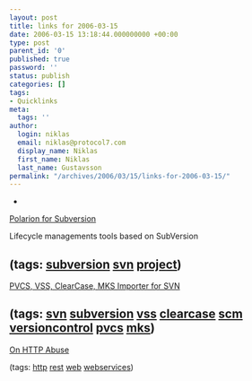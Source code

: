 ```yaml
---
layout: post
title: links for 2006-03-15
date: 2006-03-15 13:18:44.000000000 +00:00
type: post
parent_id: '0'
published: true
password: ''
status: publish
categories: []
tags:
- Quicklinks
meta:
  tags: ''
author:
  login: niklas
  email: niklas@protocol7.com
  display_name: Niklas
  first_name: Niklas
  last_name: Gustavsson
permalink: "/archives/2006/03/15/links-for-2006-03-15/"
---
```

- 
[Polarion for Subversion](http://www.polarion.com/subv/index.php)

Lifecycle managements tools based on SubVersion

(tags: [subversion](http://del.icio.us/protocol7/subversion) [svn](http://del.icio.us/protocol7/svn) [project](http://del.icio.us/protocol7/project))
- 
[PVCS, VSS, ClearCase, MKS Importer for SVN](http://www.polarion.org/p_svnimporter.php)

(tags: [svn](http://del.icio.us/protocol7/svn) [subversion](http://del.icio.us/protocol7/subversion) [vss](http://del.icio.us/protocol7/vss) [clearcase](http://del.icio.us/protocol7/clearcase) [scm](http://del.icio.us/protocol7/scm) [versioncontrol](http://del.icio.us/protocol7/versioncontrol) [pvcs](http://del.icio.us/protocol7/pvcs) [mks](http://del.icio.us/protocol7/mks))
- 
[On HTTP Abuse](http://naeblis.cx/rtomayko/2005/04/22/on-http-abuse)

(tags: [http](http://del.icio.us/protocol7/http) [rest](http://del.icio.us/protocol7/rest) [web](http://del.icio.us/protocol7/web) [webservices](http://del.icio.us/protocol7/webservices))
